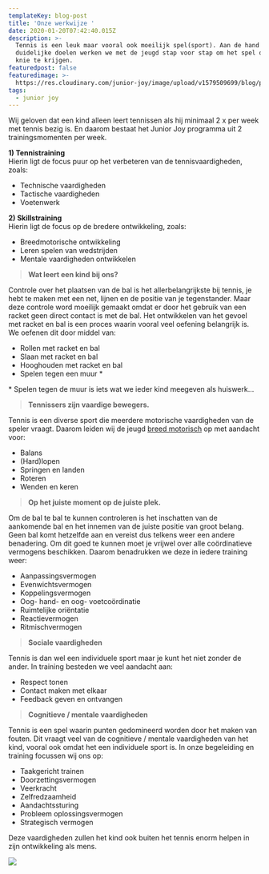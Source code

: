 ```yaml
---
templateKey: blog-post
title: 'Onze werkwijze '
date: 2020-01-20T07:42:40.015Z
description: >-
  Tennis is een leuk maar vooral ook moeilijk spel(sport). Aan de hand van
  duidelijke doelen werken we met de jeugd stap voor stap om het spel onder de
  knie te krijgen. 
featuredpost: false
featuredimage: >-
  https://res.cloudinary.com/junior-joy/image/upload/v1579509699/blog/palash-jain-uYqnOga0DHk-unsplash_1_yuepet.jpg
tags:
  - junior joy
---
```

Wij geloven dat een kind alleen leert tennissen als hij minimaal 2 x per week met tennis bezig is. En daarom bestaat het Junior Joy programma uit 2 trainingsmomenten per week. 

**1) Tennistraining**  \
Hierin ligt de focus puur op het verbeteren van de tennisvaardigheden, zoals:

* Technische vaardigheden
* Tactische vaardigheden 
* Voetenwerk

**2) Skillstraining**  \
Hierin ligt de focus op de bredere ontwikkeling, zoals:

* Breedmotorische ontwikkeling
* Leren spelen van wedstrijden
* Mentale vaardigheden ontwikkelen 

> **Wat leert een kind bij ons?**

Controle over het plaatsen van de bal is het allerbelangrijkste bij tennis, je hebt te maken met een net, lijnen en de positie van je tegenstander. Maar deze controle word moeilijk gemaakt omdat er door het gebruik van een racket geen direct contact is met de bal. Het ontwikkelen van het gevoel met racket en bal is een proces waarin vooral veel oefening belangrijk is. We oefenen dit door middel van:

* Rollen met racket en bal
* Slaan met racket en bal
* Hooghouden met racket en bal
* Spelen tegen een muur *

\* Spelen tegen de muur is iets wat we ieder kind meegeven als huiswerk... 

> **Tennissers zijn vaardige bewegers.**

Tennis is een diverse sport die meerdere motorische vaardigheden van de speler vraagt. Daarom leiden wij de jeugd [breed motorisch](https://www.sportknowhowxl.nl/nieuws-en-achtergronden/open-podium/item/108605/leren-sporten-is-leren-bewegen) op met aandacht voor:

* Balans
* (Hard)lopen
* Springen en landen
* Roteren
* Wenden en keren

> **Op het juiste moment op de juiste plek.**

Om de bal te bal te kunnen controleren is het inschatten van de aankomende bal en het innemen van de juiste positie van groot belang. Geen bal komt hetzelfde aan en vereist dus telkens weer een andere benadering. Om dit goed te kunnen moet je vrijwel over alle coördinatieve vermogens beschikken. Daarom benadrukken we deze in iedere training weer:

* Aanpassingsvermogen 
* Evenwichtsvermogen 
* Koppelingsvermogen 
* Oog- hand- en oog- voetcoördinatie
* Ruimtelijke oriëntatie 
* Reactievermogen 
* Ritmischvermogen 

> **Sociale vaardigheden**

Tennis is dan wel een individuele sport maar je kunt het niet zonder de ander. In training besteden we veel aandacht aan:

* Respect tonen 
* Contact maken met elkaar 
* Feedback geven en ontvangen 

> **Cognitieve / mentale vaardigheden** 

Tennis is een spel waarin punten gedomineerd worden door het maken van fouten. Dit vraagt veel van de cognitieve / mentale vaardigheden van het kind, vooral ook omdat het een individuele sport is. In onze begeleiding en training focussen wij ons op:

* Taakgericht trainen
* Doorzettingsvermogen 
* Veerkracht 
* Zelfredzaamheid 
* Aandachtssturing 
* Probleem oplossingsvermogen 
* Strategisch vermogen 

Deze vaardigheden zullen het kind ook buiten het tennis enorm helpen in zijn ontwikkeling als mens.



![](https://res.cloudinary.com/junior-joy/image/upload/c_scale,w_616/v1579551896/blog/IMG_20180630_112358_2_eseqmn.jpg)
